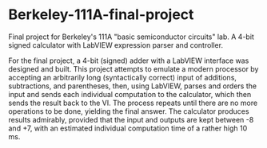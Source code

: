 # Berkeley-111A-final-project
Final project for Berkeley's 111A "basic semiconductor circuits" lab. A 4-bit signed calculator with LabVIEW expression parser and controller.



For the final project, a 4-bit (signed) adder with a LabVIEW interface was designed and built. This project attempts to emulate a modern processor by accepting an arbitrarily long (syntactically correct) input of additions, subtractions, and parentheses, then, using LabVIEW, parses and orders the input and sends each individual computation to the calculator, which then sends the result back to the VI. The process repeats until there are no more operations to be done, yielding the final answer. The calculator produces results admirably, provided that the input and outputs are kept between -8 and +7, with an estimated individual computation time of a rather high 10 ms.
